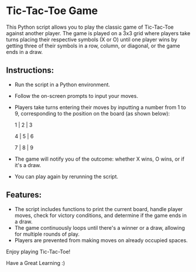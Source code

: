 # Tic-Tac-Toe Game

This Python script allows you to play the classic game of Tic-Tac-Toe against another player. The game is played on a 3x3 grid where players take turns placing their respective symbols (X or O) until one player wins by getting three of their symbols in a row, column, or diagonal, or the game ends in a draw.

## Instructions:

* Run the script in a Python environment.
* Follow the on-screen prompts to input your moves.
* Players take turns entering their moves by inputting a number from 1 to 9, corresponding to the position on the board (as shown below):

  1 | 2 | 3
  
  4 | 5 | 6
  
  7 | 8 | 9
* The game will notify you of the outcome: whether X wins, O wins, or if it's a draw.
* You can play again by rerunning the script.

## Features:

* The script includes functions to print the current board, handle player moves, check for victory conditions, and determine if the game ends in a draw.
* The game continuously loops until there's a winner or a draw, allowing for multiple rounds of play.
* Players are prevented from making moves on already occupied spaces.


Enjoy playing Tic-Tac-Toe!

Have a Great Learning :)
